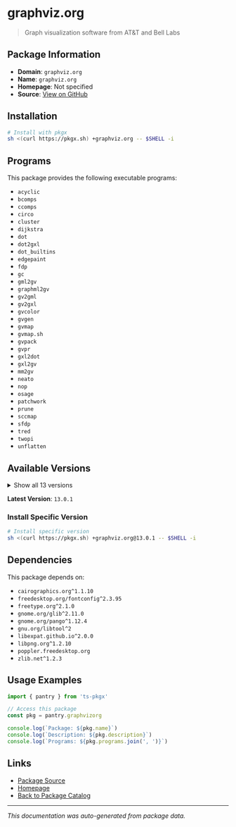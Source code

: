 # graphviz.org

> Graph visualization software from AT&T and Bell Labs

## Package Information

- **Domain**: `graphviz.org`
- **Name**: `graphviz.org`
- **Homepage**: Not specified
- **Source**: [View on GitHub](https://github.com/pkgxdev/pantry/tree/main/projects/graphviz.org/package.yml)

## Installation

```bash
# Install with pkgx
sh <(curl https://pkgx.sh) +graphviz.org -- $SHELL -i
```

## Programs

This package provides the following executable programs:

- `acyclic`
- `bcomps`
- `ccomps`
- `circo`
- `cluster`
- `dijkstra`
- `dot`
- `dot2gxl`
- `dot_builtins`
- `edgepaint`
- `fdp`
- `gc`
- `gml2gv`
- `graphml2gv`
- `gv2gml`
- `gv2gxl`
- `gvcolor`
- `gvgen`
- `gvmap`
- `gvmap.sh`
- `gvpack`
- `gvpr`
- `gxl2dot`
- `gxl2gv`
- `mm2gv`
- `neato`
- `nop`
- `osage`
- `patchwork`
- `prune`
- `sccmap`
- `sfdp`
- `tred`
- `twopi`
- `unflatten`

## Available Versions

<details>
<summary>Show all 13 versions</summary>

- `13.0.1`, `13.0.0`, `12.2.1`, `12.2.0`, `12.1.2`
- `12.1.1`, `12.1.0`, `12.0.0`, `11.0.0`, `10.0.1`
- `9.0.0`, `8.1.0`, `7.1.0`

</details>

**Latest Version**: `13.0.1`

### Install Specific Version

```bash
# Install specific version
sh <(curl https://pkgx.sh) +graphviz.org@13.0.1 -- $SHELL -i
```

## Dependencies

This package depends on:

- `cairographics.org^1.1.10`
- `freedesktop.org/fontconfig^2.3.95`
- `freetype.org^2.1.0`
- `gnome.org/glib^2.11.0`
- `gnome.org/pango^1.12.4`
- `gnu.org/libtool^2`
- `libexpat.github.io^2.0.0`
- `libpng.org^1.2.10`
- `poppler.freedesktop.org`
- `zlib.net^1.2.3`

## Usage Examples

```typescript
import { pantry } from 'ts-pkgx'

// Access this package
const pkg = pantry.graphvizorg

console.log(`Package: ${pkg.name}`)
console.log(`Description: ${pkg.description}`)
console.log(`Programs: ${pkg.programs.join(', ')}`)
```

## Links

- [Package Source](https://github.com/pkgxdev/pantry/tree/main/projects/graphviz.org/package.yml)
- [Homepage](#)
- [Back to Package Catalog](../package-catalog.md)

---

*This documentation was auto-generated from package data.*
